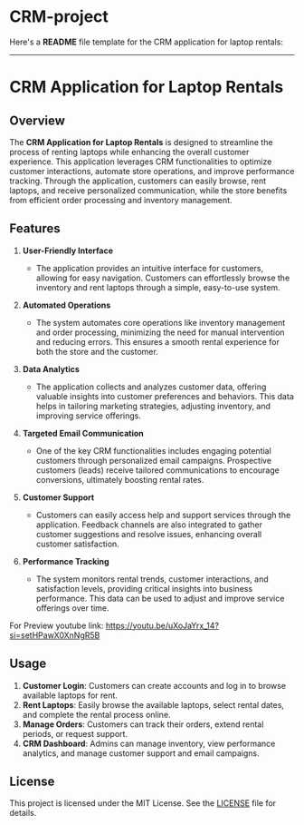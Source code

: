 # CRM-project
Here's a **README** file template for the CRM application for laptop rentals:

---

# CRM Application for Laptop Rentals

## Overview
The **CRM Application for Laptop Rentals** is designed to streamline the process of renting laptops while enhancing the overall customer experience. This application leverages CRM functionalities to optimize customer interactions, automate store operations, and improve performance tracking. Through the application, customers can easily browse, rent laptops, and receive personalized communication, while the store benefits from efficient order processing and inventory management.

## Features

1. **User-Friendly Interface**
   - The application provides an intuitive interface for customers, allowing for easy navigation. Customers can effortlessly browse the inventory and rent laptops through a simple, easy-to-use system.

2. **Automated Operations**
   - The system automates core operations like inventory management and order processing, minimizing the need for manual intervention and reducing errors. This ensures a smooth rental experience for both the store and the customer.

3. **Data Analytics**
   - The application collects and analyzes customer data, offering valuable insights into customer preferences and behaviors. This data helps in tailoring marketing strategies, adjusting inventory, and improving service offerings.

4. **Targeted Email Communication**
   - One of the key CRM functionalities includes engaging potential customers through personalized email campaigns. Prospective customers (leads) receive tailored communications to encourage conversions, ultimately boosting rental rates.

5. **Customer Support**
   - Customers can easily access help and support services through the application. Feedback channels are also integrated to gather customer suggestions and resolve issues, enhancing overall customer satisfaction.

6. **Performance Tracking**
   - The system monitors rental trends, customer interactions, and satisfaction levels, providing critical insights into business performance. This data can be used to adjust and improve service offerings over time.

For Preview youtube link: https://youtu.be/uXoJaYrx_14?si=setHPawX0XnNgR5B

## Usage

1. **Customer Login**: Customers can create accounts and log in to browse available laptops for rent.
2. **Rent Laptops**: Easily browse the available laptops, select rental dates, and complete the rental process online.
3. **Manage Orders**: Customers can track their orders, extend rental periods, or request support.
4. **CRM Dashboard**: Admins can manage inventory, view performance analytics, and manage customer support and email campaigns.


## License

This project is licensed under the MIT License. See the [LICENSE](LICENSE) file for details.



